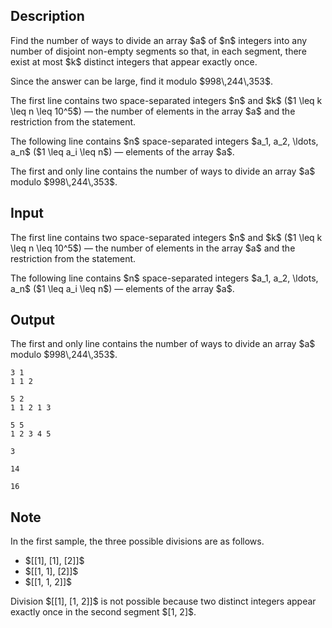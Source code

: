 ## Description

<div><p>Find the number of ways to divide an array $a$ of $n$ integers into any number of disjoint non-empty segments so that, in each segment, there exist at most $k$ distinct integers that appear exactly once.</p><p>Since the answer can be large, find it modulo $998\,244\,353$.</p></div><div class="input-specification"><p>The first line contains two space-separated integers $n$ and $k$ ($1 \leq k \leq n \leq 10^5$) — the number of elements in the array $a$ and the restriction from the statement.</p><p>The following line contains $n$ space-separated integers $a_1, a_2, \ldots, a_n$ ($1 \leq a_i \leq n$) — elements of the array $a$.</p></div><div class="output-specification"><p>The first and only line contains the number of ways to divide an array $a$ modulo $998\,244\,353$.</p></div>

## Input

<p>The first line contains two space-separated integers $n$ and $k$ ($1 \leq k \leq n \leq 10^5$) — the number of elements in the array $a$ and the restriction from the statement.</p><p>The following line contains $n$ space-separated integers $a_1, a_2, \ldots, a_n$ ($1 \leq a_i \leq n$) — elements of the array $a$.</p>

## Output

<p>The first and only line contains the number of ways to divide an array $a$ modulo $998\,244\,353$.</p>





```input1
3 1
1 1 2
```




```input2
5 2
1 1 2 1 3
```




```input3
5 5
1 2 3 4 5
```




```output1
3
```




```output2
14
```




```output3
16
```



## Note

<p>In the first sample, the three possible divisions are as follows.</p><ul> <li> $[[1], [1], [2]]$ </li><li> $[[1, 1], [2]]$ </li><li> $[[1, 1, 2]]$ </li></ul><p>Division $[[1], [1, 2]]$ is not possible because two distinct integers appear exactly once in the second segment $[1, 2]$.</p>
